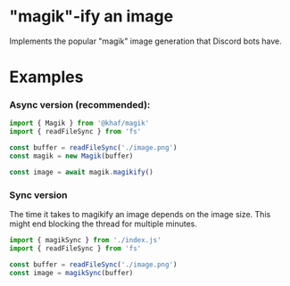 # "magik"-ify an image

Implements the popular "magik" image generation that Discord bots have.

# Examples

### Async version (recommended):

```js
import { Magik } from '@khaf/magik'
import { readFileSync } from 'fs'

const buffer = readFileSync('./image.png')
const magik = new Magik(buffer)

const image = await magik.magikify()
```

### Sync version

The time it takes to magikify an image depends on the image size. This might end blocking the thread for multiple minutes.

```js
import { magikSync } from './index.js'
import { readFileSync } from 'fs'

const buffer = readFileSync('./image.png')
const image = magikSync(buffer)
```
